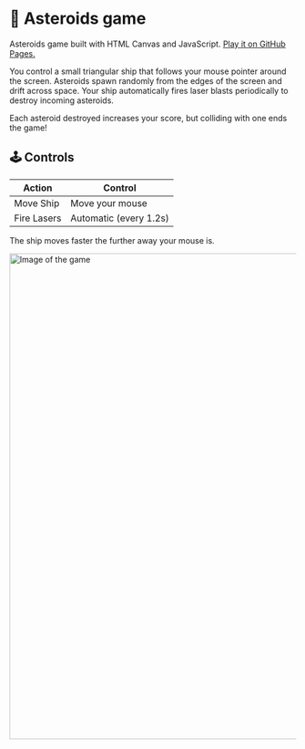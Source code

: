 # 🚀 Asteroids game

Asteroids game built with HTML Canvas and JavaScript. [Play it on GitHub Pages.](https://sg-fernando.github.io/vanilla-asteroids/)

You control a small triangular ship that follows your mouse pointer around the screen.
Asteroids spawn randomly from the edges of the screen and drift across space.
Your ship automatically fires laser blasts periodically to destroy incoming asteroids.

Each asteroid destroyed increases your score, but colliding with one ends the game!

## 🕹️ Controls

| Action      | Control  |
| --------- | ------------- |
| Move Ship | Move your mouse |
| Fire Lasers | Automatic (every 1.2s) |

The ship moves faster the further away your mouse is.

<img width="1440" height="852" alt="Image of the game" src="https://github.com/user-attachments/assets/fb14538c-39ef-40a8-b544-c16d65bc99dc" />
